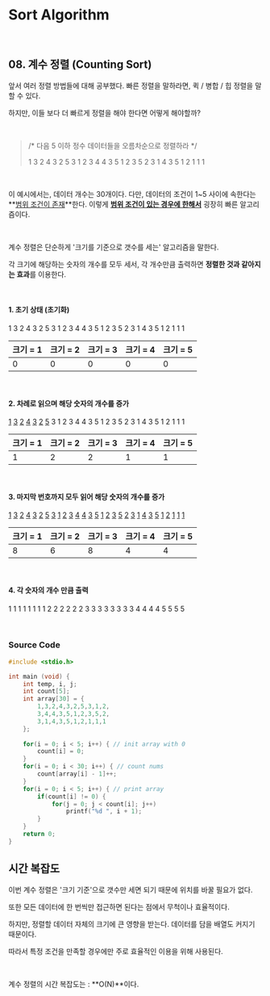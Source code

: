 # Sort Algorithm

<br/>

## 08. 계수 정렬 (Counting Sort)

앞서 여러 정렬 방법들에 대해 공부했다. 빠른 정렬을 말하라면, 퀵 / 병합 / 힙 정렬을 말할 수 있다.

하지만, 이들 보다 더 빠르게 정렬을 해야 한다면 어떻게 해야할까?

<br/>

> /* 다음 5 이하 정수 데이터들을 오름차순으로 정렬하라 */
>
> 1 3 2 4 3 2 5 3 1 2 3 4 4 3 5 1 2 3 5 2 3 1 4 3 5 1 2 1 1 1

<br/>

이 예시에서는, 데이터 개수는 30개이다. 다만, 데이터의 조건이 1~5 사이에 속한다는 **<u>범위 조건이 존재</u>**한다. 이렇게 **<u>범위 조건이 있는 경우에 한해서</u>** 굉장히 빠른 알고리즘이다.

<br/>

계수 정렬은 단순하게 '크기를 기준으로 갯수를 세는' 알고리즘을 말한다.

각 크기에 해당하는 숫자의 개수를 모두 세서, 각 개수만큼 출력하면 **정렬한 것과 같아지는 효과**를 이용한다.

<br/>

#### 1. 초기 상태 (초기화)

1 3 2 4 3 2 5 3 1 2 3 4 4 3 5 1 2 3 5 2 3 1 4 3 5 1 2 1 1 1

| 크기 = 1 | 크기 = 2 | 크기 = 3 | 크기 = 4 | 크기 = 5 |
| -------- | -------- | -------- | -------- | -------- |
| 0        | 0        | 0        | 0        | 0        |

<br/>

#### 2. 차례로 읽으며 해당 숫자의 개수를 증가

<u>1</u> <u>3</u> <u>2</u> <u>4</u> <u>3</u> <u>2</u> <u>5</u> 3 1 2 3 4 4 3 5 1 2 3 5 2 3 1 4 3 5 1 2 1 1 1

| 크기 = 1 | 크기 = 2 | 크기 = 3 | 크기 = 4 | 크기 = 5 |
| -------- | -------- | -------- | -------- | -------- |
| 1        | 2        | 2        | 1        | 1        |

<br/>

#### 3. 마지막 번호까지 모두 읽어 해당 숫자의 개수를 증가

<u>1</u> <u>3</u> <u>2</u> <u>4</u> <u>3</u> <u>2</u> <u>5</u> <u>3</u> <u>1</u> <u>2</u> <u>3</u> <u>4</u> <u>4</u> <u>3</u> <u>5</u> <u>1</u> <u>2</u> <u>3</u> <u>5</u> <u>2</u> <u>3</u> <u>1</u> <u>4</u> <u>3</u> <u>5</u> <u>1</u> <u>2</u> <u>1</u> <u>1</u> <u>1</u>

| 크기 = 1 | 크기 = 2 | 크기 = 3 | 크기 = 4 | 크기 = 5 |
| -------- | -------- | -------- | -------- | -------- |
| 8        | 6        | 8        | 4        | 4        |

<br/>

#### 4. 각 숫자의 개수 만큼 출력

1 1 1 1 1 1 1 1 2 2 2 2 2 2 3 3 3 3 3 3 3 3 4 4 4 4 5 5 5 5

<br/>

### Source Code

```c
#include <stdio.h>

int main (void) {
	int temp, i, j;
	int count[5];
	int array[30] = {
		1,3,2,4,3,2,5,3,1,2,
		3,4,4,3,5,1,2,3,5,2,
		3,1,4,3,5,1,2,1,1,1
	};
	
	for(i = 0; i < 5; i++) { // init array with 0
		count[i] = 0;
	}
	for(i = 0; i < 30; i++) { // count nums
		count[array[i] - 1]++;
	}
	for(i = 0; i < 5; i++) { // print array
		if(count[i] != 0) {
			for(j = 0; j < count[i]; j++)
				printf("%d ", i + 1);
		}
	}
	return 0;	
}
```



## 시간 복잡도

이번 계수 정렬은 '크기 기준'으로 갯수만 세면 되기 때문에 위치를 바꿀 필요가 없다.

또한 모든 데이터에 한 번씩만 접근하면 된다는 점에서 무척이나 효율적이다.

하지만, 정렬할 데이터 자체의 크기에 큰 영향을 받는다. 데이터를 담을 배열도 커지기 때문이다.

따라서 특정 조건을 만족할 경우에만 주로 효율적인 이용을 위해 사용된다.

<br/>

계수 정렬의 시간 복잡도는 : **O(N)**이다.